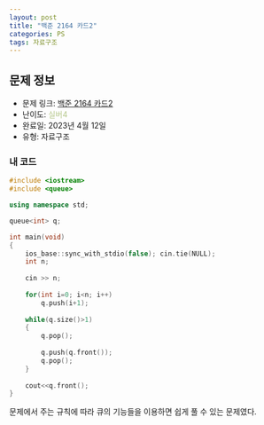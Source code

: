 ```yaml
---
layout: post
title: "백준 2164 카드2"
categories: PS
tags: 자료구조
---
```


## 문제 정보
- 문제 링크: [백준 2164 카드2](https://www.acmicpc.net/problem/2164)
- 난이도: <span style="color:#B5C78A">실버4</span>
- 완료일: 2023년 4월 12일
- 유형: 자료구조

### 내 코드

```C++
#include <iostream>
#include <queue>

using namespace std;

queue<int> q;

int main(void)
{	
	ios_base::sync_with_stdio(false); cin.tie(NULL);	
	int n;
	
	cin >> n;
	
	for(int i=0; i<n; i++)
		q.push(i+1);
	
	while(q.size()>1)
	{
		q.pop();
		
		q.push(q.front());
		q.pop();
	}
	
	cout<<q.front();
}
```

문제에서 주는 규칙에 따라 큐의 기능들을 이용하면 쉽게 풀 수 있는 문제였다.

